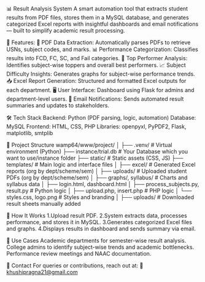 📊 Result Analysis System
A smart automation tool that extracts student results from PDF files, stores them in a MySQL database, and generates categorized Excel reports with insightful dashboards and email notifications — built to simplify academic result processing.

🚀 Features:
      📄 PDF Data Extraction: Automatically parses PDFs to retrieve USNs, subject codes, and marks.
      📊 Performance Categorization: Classifies results into FCD, FC, SC, and Fail categories.
      🏅 Top Performer Analysis: Identifies subject-wise toppers and overall best performers.
      📈 Subject Difficulty Insights: Generates graphs for subject-wise performance trends.
      📥 Excel Report Generation: Structured and formatted Excel outputs for each department.
      🖥️ User Interface: Dashboard using Flask for admins and department-level users.
      📧 Email Notifications: Sends automated result summaries and updates to stakeholders.

🛠️ Tech Stack
Backend: Python (PDF parsing, logic, automation)
Database: MySQL
Frontend: HTML, CSS, PHP
Libraries: openpyxl, PyPDF2, Flask, matplotlib, smtplib

📁 Project Structure
wamp64/www/project/
│
├── .venv/                    # Virtual environment (Python)
├── instance/trial.db         # Your Database which you want to use/instance folder
├── static/                   # Static assets (CSS, JS)
├── templates/                # Main logic and interface files
│   ├── excel/                # Generated Excel reports (org by dept/scheme/sem)
│   ├── uploads/              # Uploaded student PDFs (org by dept/scheme/sem)
│   ├── graphs/, syllabus/    # Charts and syllabus data
│   ├── login.html, dashboard.html
│   ├── process_subjects.py, result.py  # Python logic
│   ├── upload.php, insert.php         # PHP logic
│   └── styles.css, logo.png           # Styles and branding
│
├── uploads/                 # Downloaded result sheets manually added


🚀 How It Works
1.Upload result PDF.
2.System extracts data, processes performance, and stores it in MySQL.
3.Generates categorized Excel files and graphs.
4.Displays results in dashboard and sends summary via email.

📌 Use Cases
Academic departments for semester-wise result analysis.
College admins to identify subject-wise trends and academic bottlenecks.
Performance review meetings and NAAC documentation.

📧 Contact
For queries or contributions, reach out at:
📩 khushipragna21@gmail.com
